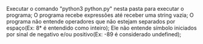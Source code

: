 Executar o comando "python3 python.py" nesta pasta para executar o programa;
O programa recebe expressões até receber uma string vazia;
O programa não entende operadores que não estejam separados por espaço(Ex: 8* é entendido como inteiro);
Ele não entende símbolo iniciados por sinal de negativo e/ou positivo(Ex: -89 é considerado undefined);

